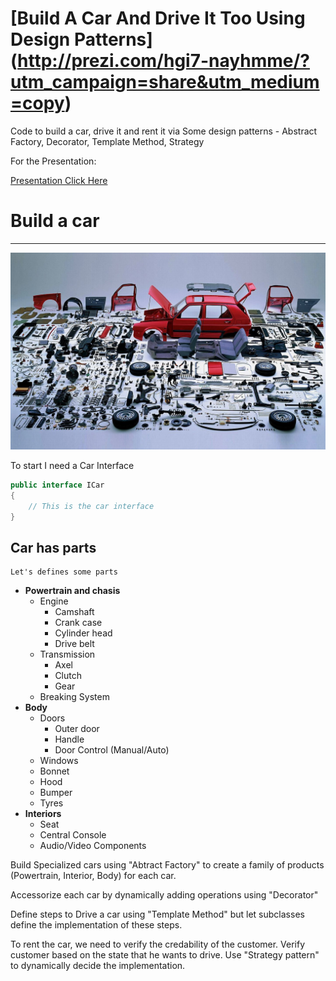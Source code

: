 # [Build A Car And Drive It Too Using Design Patterns] (http://prezi.com/hgi7-nayhmme/?utm_campaign=share&utm_medium=copy)


Code to build a car, drive it and rent it via Some design patterns - Abstract Factory, Decorator, Template Method, Strategy

For the Presentation:

[Presentation Click Here](http://prezi.com/hgi7-nayhmme/?utm_campaign=share&utm_medium=copy)

# Build a car #
---
![Car Parts](/Carparts.jpg "Car Parts")

To start I need a Car Interface

``` csharp
public interface ICar
{
    // This is the car interface
}

```

## Car has parts ##

```
Let's defines some parts
```

+ **Powertrain and chasis**
    * Engine
        - Camshaft
        - Crank case
        - Cylinder head
        - Drive belt
    * Transmission
        - Axel
        - Clutch
        - Gear
    * Breaking System
+ **Body**
    * Doors
        - Outer door
        - Handle
        - Door Control (Manual/Auto)
    * Windows
    * Bonnet
    * Hood
    * Bumper
    * Tyres
+ **Interiors**
    * Seat
    * Central Console
    * Audio/Video Components
 

Build Specialized cars using "Abtract Factory" to create a family of products (Powertrain, Interior, Body) for each car.

Accessorize each car by dynamically adding operations using "Decorator"

Define steps to Drive a car using "Template Method" but let subclasses define the implementation of these steps.

To rent the car, we need to verify the credability of the customer. Verify customer based on the state that he wants to drive. Use "Strategy pattern" to dynamically decide the implementation.
